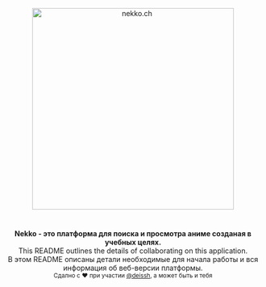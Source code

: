 <p align="center">
  <img src="http://301222.selcdn.com/nekko-ch-cdn1/assets/icon/1.5x/%D0%A0%D0%B5%D1%81%D1%83%D1%80%D1%81%205%401.5x.png" alt="nekko.ch" width="400" />
</p>

<h1 align="center"></h1>

<p align="center">
  
</p>

<p align="center">
  <b>Nekko - это платформа для поиска и просмотра аниме созданая в учебных целях.</b></br>
  <span>This README outlines the details of collaborating on this application.</span></br>
  <span>В этом README описаны детали необходимые для начала работы и вся информация об веб-версии платформы.</span></br>
  <sub>Сдално с ❤️ при участии <a href="https://github.com/deissh">@deissh</a>, а может быть и тебя</sub>
</p>

<br />